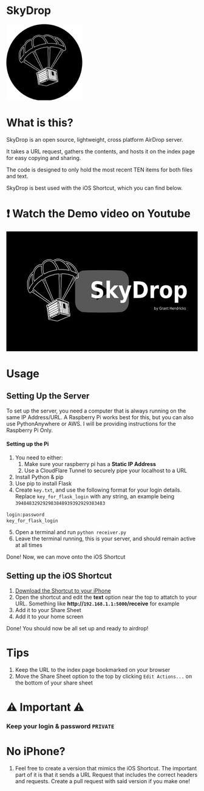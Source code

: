 # SkyDrop

<img src="static/src/SkyDropICON.png" height="200">

# What is this?

SkyDrop is an open source, lightweight, cross platform AirDrop server.

It takes a URL request, gathers the contents, and hosts it on the index page for easy copying and sharing.

The code is designed to only hold the most recent TEN items for both files and text.

SkyDrop is best used with the iOS Shortcut, which you can find below.

# ❗ Watch the Demo video on Youtube
<a href="https://www.youtube.com/watch?v=SV0vZcAXVro" target="_blank">
  <img src="static/src/skydropVid.png" width="560" height="315" />
</a>


# Usage

## Setting Up the Server

To set up the server, you need a computer that is always running on the same IP Address/URL. A Raspberry Pi works best for this, but you can also use PythonAnywhere or AWS. I will be providing instructions for the Raspberry Pi Only.

#### Setting up the Pi
1. You need to either:
   1.  Make sure your raspberry pi has a **Static IP Address**
   2.  Use a CloudFlare Tunnel to securely pipe your localhost to a URL
2. Install Python & pip
3. Use pip to install Flask
4. Create ```key.txt```, and use the following format for your login details. Replace ```key_for_flask_login``` with any string, an example being ```394848329292983848939392929383483```
```
login:password
key_for_flask_login
```
5. Open a terminal and run ```python receiver.py```
6. Leave the terminal running, this is your server, and should remain active at all times

Done! Now, we can move onto the iOS Shortcut

## Setting up the iOS Shortcut
1. [Download the Shortcut to your iPhone](https://www.icloud.com/shortcuts/beb1a4544f67442f98d4582a6d78f0bd)
2. Open the shortcut and edit the **text** option near the top to attatch to your URL. Something like **http://```192.168.1.1:5000```/receive** for example
3. Add it to your Share Sheet
4. Add it to your home screen

Done! You should now be all set up and ready to airdrop!

# Tips
1. Keep the URL to the index page bookmarked on your browser
2. Move the Share Sheet option to the top by clicking ```Edit Actions...``` on the bottom of your share sheet

# ⚠️ Important ⚠️
### Keep your login & password ```PRIVATE```

# No iPhone?

1. Feel free to create a version that mimics the iOS Shortcut. The important part of it is that it sends a URL Request that includes the correct headers and requests.
   Create a pull request with said version if you make one!
